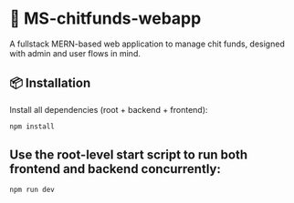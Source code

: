 # 💼 MS-chitfunds-webapp

A fullstack MERN-based web application to manage chit funds, designed with admin and user flows in mind.


## 📦 Installation

Install all dependencies (root + backend + frontend):

```bash
npm install
```

## Use the root-level start script to run both frontend and backend concurrently:

```bash
npm run dev
```